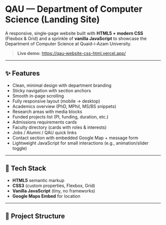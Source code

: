# QAU — Department of Computer Science (Landing Site)

A responsive, single-page website built with **HTML5 + modern CSS** (Flexbox & Grid) and a sprinkle of **vanilla JavaScript** to showcase the Department of Computer Science at Quaid-i-Azam University.

> **Live demo:** https://qau-website-css-html.vercel.app/

---

## ✨ Features

- Clean, minimal design with department branding
- Sticky navigation with section anchors
- Smooth in-page scrolling
- Fully responsive layout (mobile → desktop)
- Academics overview (PhD, MPhil, MS/BS snippets)
- Research areas with media blocks
- Funded projects list (PI, funding, duration, etc.)
- Admissions requirements cards
- Faculty directory (cards with roles & interests)
- Jobs / Alumni / QAU quick links
- Contact section with embedded Google Map + message form
- Lightweight JavaScript for small interactions (e.g., animation/slider toggle)

---

## 🧱 Tech Stack

- **HTML5** semantic markup
- **CSS3** (custom properties, Flexbox, Grid)
- **Vanilla JavaScript** (tiny, no frameworks)
- **Google Maps Embed** for location


---

## 📁 Project Structure

